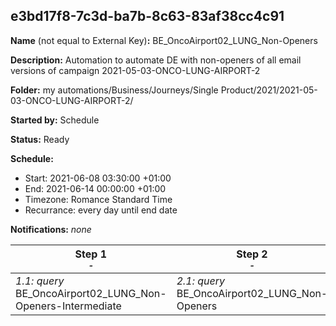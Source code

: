 ## e3bd17f8-7c3d-ba7b-8c63-83af38cc4c91

**Name** (not equal to External Key)**:** BE_OncoAirport02_LUNG_Non-Openers

**Description:** Automation to automate DE with non-openers of all email versions of campaign 2021-05-03-ONCO-LUNG-AIRPORT-2

**Folder:** my automations/Business/Journeys/Single Product/2021/2021-05-03-ONCO-LUNG-AIRPORT-2/

**Started by:** Schedule

**Status:** Ready

**Schedule:**

* Start: 2021-06-08 03:30:00 +01:00
* End: 2021-06-14 00:00:00 +01:00
* Timezone: Romance Standard Time
* Recurrance: every day until end date

**Notifications:** _none_


| Step 1<br>_<small>-</small>_ | Step 2<br>_<small>-</small>_ |
| --- | --- |
| _1.1: query_<br>BE_OncoAirport02_LUNG_Non-Openers-Intermediate | _2.1: query_<br>BE_OncoAirport02_LUNG_Non-Openers |

